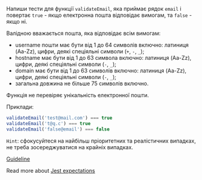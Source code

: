 Напиши тести для функції `validateEmail`, яка приймає рядок `email` і повертає `true` - якщо електронна пошта відповідає вимогам, та `false` - якщо ні.  

Валідною вважається пошта, яка відповідає всім вимогам:
- username пошти має бути від 1 до 64 символів включно: латиниця (Aa-Zz), цифри, деякі спеціяльні символи (`+`, `-`, `_`);
- hostname має бути від 1 до 63 символа включно: латиниця (Aa-Zz), цифри, деякі спеціяльні символи (`-`, `_`);
- domain має бути від 1 до 63 символів включно: латиниця (Aa-Zz), цифри, деякі спеціяльні символи (`-`, `_`);
- загальна довжина не більше 75 символів включно.

Функція не перевіряє унікальність електронної пошти.  

Приклади:
```js
validateEmail('test@mail.com') === true
validateEmail('t@q.c') === true
validateEmail('false@email') === false
```

`Hint`: сфокусуйтеся на найбільш пріоритетних та реалістичних випадках, не треба зосереджуватися на крайніх випадках.  

[Guideline](https://github.com/mate-academy/js_task-guideline/blob/master/README.md)

Read more about [Jest expectations](https://jestjs.io/uk/docs/expect)
